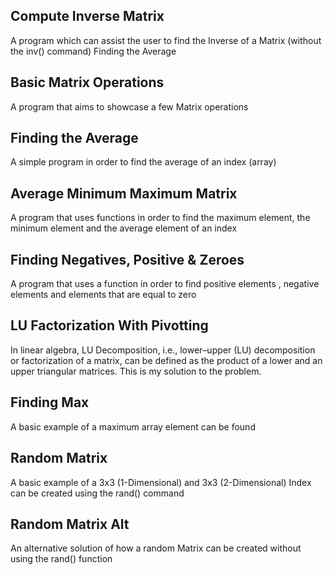 Compute Inverse Matrix
----

A program which can assist the user to find the Inverse of a Matrix (without the inv() command)
Finding the Average

Basic Matrix Operations
----

A program that aims to showcase a few Matrix operations


Finding the Average
-----

A simple program in order to find the average of an index (array)

Average Minimum Maximum Matrix
------

A program that uses functions in order to find the maximum element, the minimum element and the average element of an index


Finding Negatives, Positive & Zeroes
------

A program that uses a function in order to find positive elements , negative elements and elements that are equal to zero 

LU Factorization With Pivotting
------
In linear algebra, LU Decomposition, i.e., lower–upper (LU) decomposition or factorization of a matrix, can be defined as the product of a lower and an upper triangular matrices. This is my solution to the problem.

Finding Max
------

A basic example of a maximum array element can be found

Random Matrix
----

A basic example of a 3x3 (1-Dimensional) and 3x3 (2-Dimensional) Index can be created using the rand() command


Random Matrix Alt
----

An alternative solution of how a random Matrix can be created without using the rand() function
